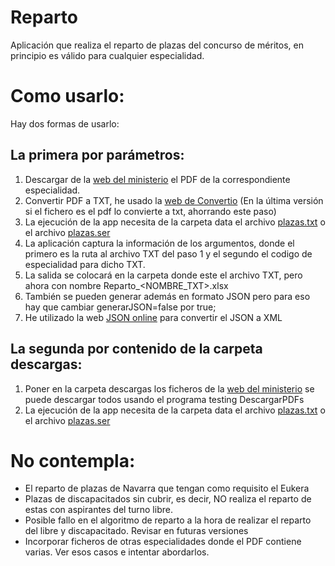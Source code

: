 # Reparto
Aplicación que realiza el reparto de plazas del concurso de méritos, en principio es válido para cualquier especialidad.
# Como usarlo:
Hay dos formas de usarlo:
## La primera por parámetros:
1. Descargar de la [web del ministerio](https://www.educacionyfp.gob.es/contenidos/profesorado/no-universitarios/oposiciones-y-ofertas-trabajo/convocatoria-estabilizacion.html) el PDF de la correspondiente especialidad.
2. Convertir PDF a TXT, he usado la [web de Convertio](https://convertio.co/es/pdf-txt/) (En la última versión si el fichero es el pdf lo convierte a txt, ahorrando este paso)
3. La ejecución de la app necesita de la carpeta data el archivo [plazas.txt](https://github.com/agarciaexposito/Reparto/blob/master/data/plazas.txt) o el archivo [plazas.ser](https://github.com/agarciaexposito/Reparto/blob/master/data/plazas.ser)
4. La aplicación captura la información de los argumentos, donde el primero es la ruta al archivo TXT del paso 1 y el segundo el codigo de especialidad para dicho TXT.
5. La salida se colocará en la carpeta donde este el archivo TXT, pero ahora con nombre Reparto_<NOMBRE_TXT>.xlsx
6. También se pueden generar además en formato JSON pero para eso hay que cambiar generarJSON=false por true; 
6. He utilizado la web [JSON online](https://jsononline.net/json-to-xml) para convertir el JSON a XML
## La segunda por contenido de la carpeta descargas:
1. Poner en la carpeta descargas los ficheros de la [web del ministerio](https://www.educacionyfp.gob.es/contenidos/profesorado/no-universitarios/oposiciones-y-ofertas-trabajo/convocatoria-estabilizacion.html) se puede descargar todos usando el programa testing DescargarPDFs
2. La ejecución de la app necesita de la carpeta data el archivo [plazas.txt](https://github.com/agarciaexposito/Reparto/blob/master/data/plazas.txt) o el archivo [plazas.ser](https://github.com/agarciaexposito/Reparto/blob/master/data/plazas.ser)
# No contempla:
- El reparto de plazas de Navarra que tengan como requisito el Eukera 
- Plazas de discapacitados sin cubrir, es decir, NO realiza el reparto de estas con aspirantes del turno libre.
- Posible fallo en el algoritmo de reparto a la hora de realizar el reparto del libre y discapacitado. Revisar en futuras versiones
- Incorporar ficheros de otras especialidades donde el PDF contiene varias. Ver esos casos e intentar abordarlos.
